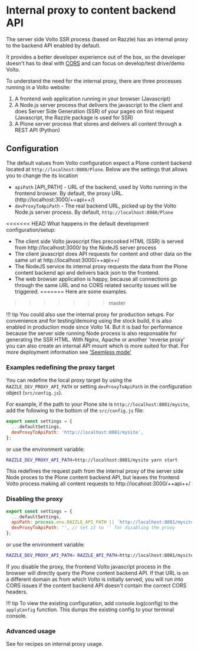 # Internal proxy to content backend API

The server side Volto SSR process (based on Razzle) has an internal proxy to the backend API
enabled by default.

It provides a better developer experience out of the box, so the developer doesn't has to
deal with [CORS](https://developer.mozilla.org/en-US/docs/Web/HTTP/CORS) and can focus on
develop/test drive/demo Volto.

To understand the need for the internal proxy, there are three processes running in a Volto website:

1. A frontend web application running in your browser (Javascript)
2. A Node.js server process that delivers the javascript to the client and does
   Server Side Generation (SSR) of your pages on first request (Javascript, the
   Razzle package is used for SSR)
3. A Plone server process that stores and delivers all content through a REST API (Python)

## Configuration

The default values from Volto configuration expect a Plone content backend located at `http://localhost:8080/Plone`. Below are the settings that allows you to change the its location

- `apiPath` [API_PATH] - URL of the backend, used by Volto running in the frontend browser. By default, the proxy URL. (http://localhost:3000/++api++/)
- `devProxyToApiPath` - The real backend URL, picked up by the Volto Node.js server process. By default, `http://localhost:8080/Plone`


<<<<<<< HEAD
What happens in the default development configuration/setup:

* The client side Volto javascript files precooked HTML (SSR) is served from http://localhost:3000/ by the NodeJS server process
* The client javascript does API requests for content and other data on the same url at http://localhost:3000/++api++/
* The NodeJS service its internal proxy requests the data from the Plone content backend api and delivers
back json to the frontend.
* The web browser application is happy, because all connections go through the same URL and no CORS related security issues will be triggered.
=======
Here are some examples.
>>>>>>> master

!!! tip
    You could also use the internal proxy for production setups. For convenience and for
    testing/demoing using the stock build, it is also enabled in production mode since 
    Volto 14. But it is bad for performance because the server side running Node process
    is also responsable for generating the SSR HTML. With Nginx, Apache or another
    'reverse proxy' you can also create an internal API mount which is more suited for
    that. For more deployment information see ['Seemless mode'](/deploying/seamless-mode)

### Examples redefining the proxy target

You can redefine the local proxy target by using the `RAZZLE_DEV_PROXY_API_PATH` or setting `devProxyToApiPath` in the configuration object (`src/config.js`).

For example, if the path to your Plone site is `http://localhost:8081/mysite`, add the following to the bottom of the `src/config.js` file:

```js
export const settings = {
  ...defaultSettings,
  devProxyToApiPath: 'http://localhost:8081/mysite',
};
```

or use the environment variable:
```bash
RAZZLE_DEV_PROXY_API_PATH=http://localhost:8081/mysite yarn start
```

This redefines the request path from the internal proxy of the server side Node proces to the Plone content backend API, but leaves the frontend Volto process making all content requests to http://locahost:3000/++api++/

### Disabling the proxy

```js
export const settings = {
  ...defaultSettings,
  apiPath: process.env.RAZZLE_API_PATH || `http://localhost:8081/mysite`, // for Plone
  devProxyToApiPath: '', // Set it to '' for disabling the proxy
};
```

or use the environment variable:
```bash
RAZZLE_DEV_PROXY_API_PATH= RAZZLE_API_PATH=http://localhost:8081/mysite yarn start
```

If you disable the proxy, the frontend Volto javascript process in the browser will
directly query the Plone content backend API. If that URL is on a different domain as
from which Volto is initially served, you will run into CORS issues if the content
backend API doesn't contain the correct CORS headers. 

!!! tip
    To view the existing configuration, add console.log(config) to the `applyConfig` function. This dumps the existing config to your terminal console.

### Advanced usage

See [](../recipes/environment-variables.md) for recipes on internal proxy usage.
